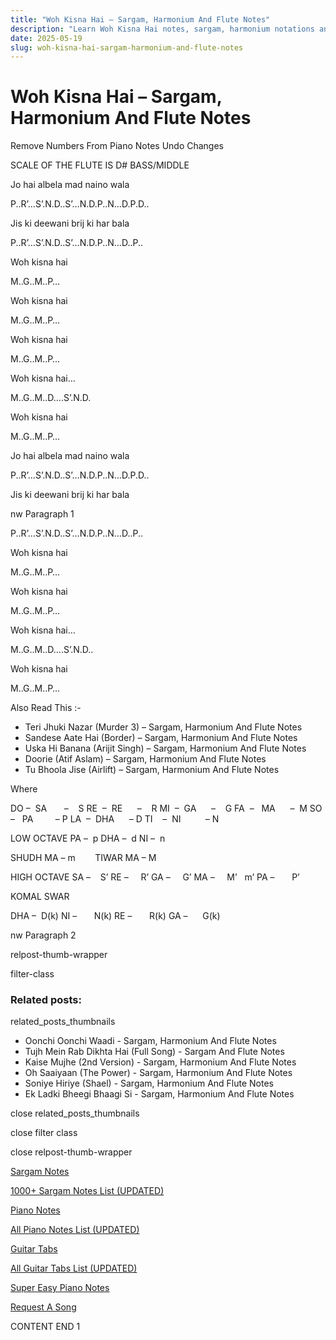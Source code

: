 ```yaml
---
title: "Woh Kisna Hai – Sargam, Harmonium And Flute Notes"
description: "Learn Woh Kisna Hai notes, sargam, harmonium notations and flute notes. Easy step-by-step tutorial for beginners."
date: 2025-05-19
slug: woh-kisna-hai-sargam-harmonium-and-flute-notes
---
```


# Woh Kisna Hai – Sargam, Harmonium And Flute Notes

Remove Numbers From Piano Notes
Undo Changes

SCALE OF THE FLUTE IS D# BASS/MIDDLE

Jo hai albela mad naino wala

P..R’…S’.N.D..S’…N.D.P..N…D.P.D..

Jis ki deewani brij ki har bala

P..R’…S’.N.D..S’…N.D.P..N…D..P..

Woh kisna hai

M..G..M..P…

Woh kisna hai

M..G..M..P…

Woh kisna hai

M..G..M..P…

Woh kisna hai…

M..G..M..D….S’.N.D.

Woh kisna hai

M..G..M..P…

Jo hai albela mad naino wala

P..R’…S’.N.D..S’…N.D.P..N…D.P.D..

Jis ki deewani brij ki har bala

nw Paragraph 1

P..R’…S’.N.D..S’…N.D.P..N…D..P..

Woh kisna hai

M..G..M..P…

Woh kisna hai

M..G..M..P…

Woh kisna hai…

M..G..M..D….S’.N.D..

Woh kisna hai

M..G..M..P…

Also Read This :-

* Teri Jhuki Nazar (Murder 3) – Sargam, Harmonium And Flute Notes
* Sandese Aate Hai (Border) – Sargam, Harmonium And Flute Notes
* Uska Hi Banana (Arijit Singh) – Sargam, Harmonium And Flute Notes
* Doorie (Atif Aslam) – Sargam, Harmonium And Flute Notes
* Tu Bhoola Jise (Airlift) – Sargam, Harmonium And Flute Notes

Where

DO –  SA       –    S
RE  –  RE      –    R
MI  –  GA      –    G
FA  –   MA      –  M
SO  –   PA         – P
LA  –  DHA      – D
TI    –  NI          – N

LOW OCTAVE
PA –  p
DHA –  d
NI –  n

SHUDH MA – m        TIWAR MA – M

HIGH OCTAVE
SA –    S’
RE –     R’
GA –     G’
MA –     M’   m’
PA –       P’

KOMAL SWAR

DHA –  D(k)
NI –       N(k)
RE –       R(k)
GA –      G(k)

nw Paragraph 2

relpost-thumb-wrapper

filter-class

### Related posts:

related_posts_thumbnails

* Oonchi Oonchi Waadi - Sargam, Harmonium And Flute Notes
* Tujh Mein Rab Dikhta Hai (Full Song) - Sargam And Flute Notes
* Kaise Mujhe (2nd Version) - Sargam, Harmonium And Flute Notes
* Oh Saaiyaan (The Power) - Sargam, Harmonium And Flute Notes
* Soniye Hiriye (Shael) - Sargam, Harmonium And Flute Notes
* Ek Ladki Bheegi Bhaagi Si - Sargam, Harmonium And Flute Notes

close related_posts_thumbnails

close filter class

close relpost-thumb-wrapper

[Sargam Notes](/sargam-notes.html)

[1000+ Sargam Notes List (UPDATED)](/all-songs-list-sargam-notes.html)

[Piano Notes](/piano-notes.html)

[All Piano Notes List (UPDATED)](/all-songs-list-piano-notes.html)

[Guitar Tabs](/guitar-tabs.html)

[All Guitar Tabs List (UPDATED)](/all-songs-list-guitar-tabs.html)

[Super Easy Piano Notes](https://studywall.in/)

[Request A Song](/request-a-song.html)

CONTENT END 1

